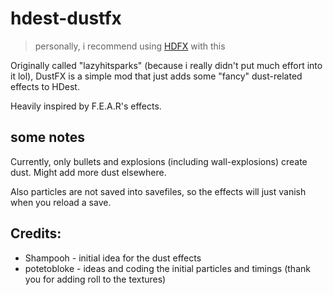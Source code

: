 # hdest-dustfx
> personally, i recommend using [HDFX](https://github.com/JRHard771/HDFX/) with this

Originally called "lazyhitsparks" (because i really didn't put much effort into it lol), DustFX is a simple mod that just adds some "fancy" dust-related effects to HDest.

Heavily inspired by F.E.A.R's effects.

## some notes
Currently, only bullets and explosions (including wall-explosions) create dust. Might add more dust elsewhere.

Also particles are not saved into savefiles, so the effects will just vanish when you reload a save.

## Credits:
- Shampooh - initial idea for the dust effects
- potetobloke - ideas and coding the initial particles and timings (thank you for adding roll to the textures)
